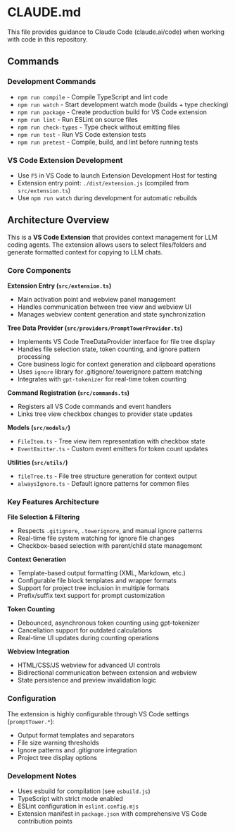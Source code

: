 # CLAUDE.md

This file provides guidance to Claude Code (claude.ai/code) when working with code in this repository.

## Commands

### Development Commands
- `npm run compile` - Compile TypeScript and lint code
- `npm run watch` - Start development watch mode (builds + type checking)
- `npm run package` - Create production build for VS Code extension
- `npm run lint` - Run ESLint on source files
- `npm run check-types` - Type check without emitting files
- `npm run test` - Run VS Code extension tests
- `npm run pretest` - Compile, build, and lint before running tests

### VS Code Extension Development
- Use `F5` in VS Code to launch Extension Development Host for testing
- Extension entry point: `./dist/extension.js` (compiled from `src/extension.ts`)
- Use `npm run watch` during development for automatic rebuilds

## Architecture Overview

This is a **VS Code Extension** that provides context management for LLM coding agents. The extension allows users to select files/folders and generate formatted context for copying to LLM chats.

### Core Components

**Extension Entry (`src/extension.ts`)**
- Main activation point and webview panel management
- Handles communication between tree view and webview UI
- Manages webview content generation and state synchronization

**Tree Data Provider (`src/providers/PromptTowerProvider.ts`)**
- Implements VS Code TreeDataProvider interface for file tree display
- Handles file selection state, token counting, and ignore pattern processing
- Core business logic for context generation and clipboard operations
- Uses `ignore` library for .gitignore/.towerignore pattern matching
- Integrates with `gpt-tokenizer` for real-time token counting

**Command Registration (`src/commands.ts`)**
- Registers all VS Code commands and event handlers
- Links tree view checkbox changes to provider state updates

**Models (`src/models/`)**
- `FileItem.ts` - Tree view item representation with checkbox state
- `EventEmitter.ts` - Custom event emitters for token count updates

**Utilities (`src/utils/`)**
- `fileTree.ts` - File tree structure generation for context output
- `alwaysIgnore.ts` - Default ignore patterns for common files

### Key Features Architecture

**File Selection & Filtering**
- Respects `.gitignore`, `.towerignore`, and manual ignore patterns
- Real-time file system watching for ignore file changes
- Checkbox-based selection with parent/child state management

**Context Generation**
- Template-based output formatting (XML, Markdown, etc.)
- Configurable file block templates and wrapper formats
- Support for project tree inclusion in multiple formats
- Prefix/suffix text support for prompt customization

**Token Counting**
- Debounced, asynchronous token counting using gpt-tokenizer
- Cancellation support for outdated calculations
- Real-time UI updates during counting operations

**Webview Integration**
- HTML/CSS/JS webview for advanced UI controls
- Bidirectional communication between extension and webview
- State persistence and preview invalidation logic

### Configuration

The extension is highly configurable through VS Code settings (`promptTower.*`):
- Output format templates and separators
- File size warning thresholds  
- Ignore patterns and .gitignore integration
- Project tree display options

### Development Notes

- Uses esbuild for compilation (see `esbuild.js`)
- TypeScript with strict mode enabled
- ESLint configuration in `eslint.config.mjs`
- Extension manifest in `package.json` with comprehensive VS Code contribution points